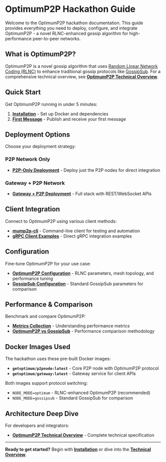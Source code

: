 # OptimumP2P Hackathon Guide

Welcome to the OptimumP2P hackathon documentation. This guide provides everything you need to deploy, configure, and integrate OptimumP2P - a novel RLNC-enhanced gossip algorithm for high-performance peer-to-peer networks.

## What is OptimumP2P?

OptimumP2P is a novel gossip algorithm that uses [Random Linear Network Coding (RLNC)](https://x.com/get_optimum/status/1891520664726802439) to enhance traditional gossip protocols like [GossipSub](https://github.com/libp2p/specs/tree/master/pubsub/gossipsub). For a comprehensive technical overview, see **[OptimumP2P Technical Overview](../learn/overview/p2p.md)**.

## Quick Start

Get OptimumP2P running in under 5 minutes:

1. **[Installation](./quick-start/installation.md)** - Set up Docker and dependencies
2. **[First Message](./quick-start/first-message.md)** - Publish and receive your first message

## Deployment Options

Choose your deployment strategy:

### P2P Network Only
- **[P2P-Only Deployment](./deployment/p2p-only.md)** - Deploy just the P2P nodes for direct integration

### Gateway + P2P Network  
- **[Gateway + P2P Deployment](./deployment/p2p-with-gateway.md)** - Full stack with REST/WebSocket APIs

## Client Integration

Connect to OptimumP2P using various client methods:

- **[mump2p-cli](./clients/mump2p-cli.md)** - Command-line client for testing and automation
- **[gRPC Client Examples](./clients/grpc-examples.md)** - Direct gRPC integration examples

## Configuration

Fine-tune OptimumP2P for your use case:

- **[OptimumP2P Configuration](./configuration/optimump2p.md)** - RLNC parameters, mesh topology, and performance tuning  
- **[GossipSub Configuration](./configuration/gossipsub.md)** - Standard GossipSub parameters for comparison

## Performance & Comparison

Benchmark and compare OptimumP2P:

- **[Metrics Collection](./clients/)** - Understanding performance metrics
- **[OptimumP2P vs GossipSub](./clients/)** - Performance comparison methodology

## Docker Images Used

The hackathon uses these pre-built Docker images:

- **`getoptimum/p2pnode:latest`** - Core P2P node with OptimumP2P protocol
- **`getoptimum/gateway:latest`** - Gateway service for client APIs

Both images support protocol switching:
- `NODE_MODE=optimum` - RLNC-enhanced OptimumP2P (recommended)
- `NODE_MODE=gossipsub` - Standard GossipSub for comparison

## Architecture Deep Dive

For developers and integrators:

- **[OptimumP2P Technical Overview](../learn/overview/p2p.md)** - Complete technical specification

---

**Ready to get started?** Begin with **[Installation](./quick-start/installation.md)** or dive into the **[Technical Overview](../learn/overview/p2p.md)**. 